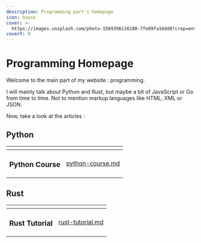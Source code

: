 ```yaml
---
description: Programming part's homepage
icon: house
cover: >-
  https://images.unsplash.com/photo-1569396116180-7fe09fa16dd8?crop=entropy&cs=srgb&fm=jpg&ixid=M3wxOTcwMjR8MHwxfHNlYXJjaHw5fHxTb3VyY2UlMjBDb2RlfGVufDB8fHx8MTczNzIyNzUyNXww&ixlib=rb-4.0.3&q=85
coverY: 0
---
```


# Programming Homepage

Welcome to the main part of my website : programming.

I will mainly talk about Python and Rust, but maybe a bit of JavaScript or Go from time to time. Not to mention markup languages ​​like HTML, XML or JSON.

Now, take a look at the articles :

## Python

<table data-view="cards"><thead><tr><th></th><th data-type="content-ref"></th></tr></thead><tbody><tr><td><h3>Python Course</h3></td><td><a href="../programming/python-course.md">python-course.md</a></td></tr></tbody></table>

## Rust

<table data-view="cards"><thead><tr><th></th><th data-type="content-ref"></th></tr></thead><tbody><tr><td><h3>Rust Tutorial</h3></td><td><a href="../programming/rust-tutorial.md">rust-tutorial.md</a></td></tr></tbody></table>
